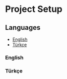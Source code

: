 # Project Setup

## Languages

- [English](#English)
- [Türkçe](#T%C3%BCrk%C3%A7e)

### English

### Türkçe
